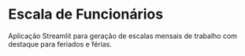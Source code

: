# Escala de Funcionários

Aplicação Streamlit para geração de escalas mensais de trabalho com destaque para feriados e férias.
